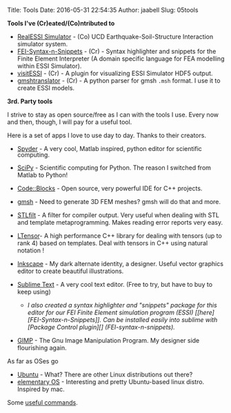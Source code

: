 Title: Tools
Date: 2016-05-31 22:54:35
Author: jaabell
Slug: 05tools

**Tools I've (Cr)eated/(Co)ntributed to**

-   [RealESSI Simulator][] - (Co) UCD
    Earthquake-Soil-Structure Interaction simulator system. </span>
-   [FEI-Syntax-n-Snippets][] - (Cr) - Syntax highlighter and snippets
    for the Finite Element Interpreter (A domain specific language for
    FEA modelling within ESSI Simulator).
-   [visitESSI][] - (Cr) - A plugin for visualizing ESSI Simulator HDF5
    output.
-   [gmshtranslator][] - (Cr) - A python parser for gmsh `.msh` format. I use it to create ESSI models.

**3rd. Party tools**

I strive to stay as open source/free as I can with the tools I use.
Every now and then, though, I will pay for a useful tool.

Here is a set of apps I love to use day to day. Thanks to their
creators.

-   <span style="line-height: 14px;">[Spyder][] - A very cool, Matlab
    inspired, python editor for scientific computing.</span>
-   [SciPy][] - Scientific computing for Python. The reason I switched
    from Matlab to Python!
-   [Code::Blocks][] - Open source, very powerful IDE for C++ projects.
-   [gmsh][] - Need to generate 3D FEM meshes? gmsh will do that and
    more.
-   [STLfilt][] - A filter for compiler output. Very useful when dealing
    with STL and template metaprogramming. Makes reading error reports
    very easy.
-   [LTensor][]- A high performance C++ library for dealing with tensors
    (up to rank 4) based on templates. Deal with tensors in C++
    using natural notation !
-   [Inkscape][] - My dark alternate identity, a designer. Useful vector
    graphics editor to create beautiful illustrations.
-   [Sublime Text][] - A very cool text editor. (Free to try, but have
    to buy to keep using)
    -   <address>
        I also created a syntax highlighter and "snippets" package for
        this editor for our FEI Finite Element simulation program (ESSI)
        [[here][FEI-Syntax-n-Snippets]]. Can be installed easily into
        sublime with [Package Control plugin][] (FEI-syntax-n-snippets).
        </address>

-   [GIMP][] - The Gnu Image Manipulation Program. My designer side
    flourishing again.

As far as OSes go

-   [Ubuntu][] - What? There are other Linux distributions out there?
-   [elementary OS][] - Interesting and pretty Ubuntu-based linux distro. Inspired by mac.

Some [useful commands][].

  [RealESSI Simulator]: http://sokocalo.engr.ucdavis.edu/~jeremic/ESSI_Simulator/
  [FEI-Syntax-n-Snippets]: https://github.com/jaabell/fei-syntax-n-snippets
  [visitESSI]: https://github.com/jaabell/visitESSI
  [Spyder]: https://code.google.com/p/spyderlib/
  [SciPy]: http://www.scipy.org/
  [Code::Blocks]: http://www.codeblocks.org/
  [gmsh]: http://geuz.org/gmsh/
  [STLfilt]: http://www.bdsoft.com/tools/stlfilt.html
  [LTensor]: https://code.google.com/p/ltensor/
  [Inkscape]: http://inkscape.org/
  [Sublime Text]: http://www.sublimetext.com/
  [Package Control plugin]: https://sublime.wbond.net/
  [GIMP]: http://www.gimp.org/
  [Ubuntu]: http://www.ubuntu.com
  [elementary OS]: http://elementaryos.org/
  [useful commands]: {filename}/pages/useful_commands.md
  [gmshtranslator]: https://github.com/jaabell/gmshtranslator